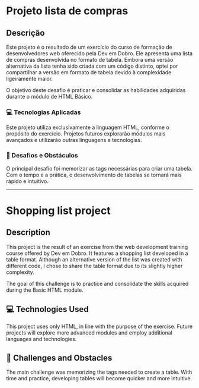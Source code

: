# Projeto lista de compras

## Descrição
Este projeto é o resultado de um exercício do curso de formação de desenvolvedores web oferecido pela Dev em Dobro. Ele apresenta uma lista de compras desenvolvida no formato de tabela. Embora uma versão alternativa da lista tenha sido criada com um código distinto, optei por compartilhar a versão em formato de tabela devido à complexidade ligeiramente maior.

O objetivo deste desafio é praticar e consolidar as habilidades adquiridas durante o módulo de HTML Básico.

### 💻 Tecnologias Aplicadas
Este projeto utiliza exclusivamente a linguagem HTML, conforme o propósito do exercício. Projetos futuros explorarão módulos mais avançados e utilizarão outras linguagens e tecnologias.

### 🧱 Desafios e Obstáculos
O principal desafio foi memorizar as tags necessárias para criar uma tabela. Com o tempo e a prática, o desenvolvimento de tabelas se tornará mais rápido e intuitivo.

---

# Shopping list project

## Description
This project is the result of an exercise from the web development training course offered by Dev em Dobro. It features a shopping list developed in a table format. Although an alternative version of the list was created with different code, I chose to share the table format due to its slightly higher complexity.

The goal of this challenge is to practice and consolidate the skills acquired during the Basic HTML module.

## 💻 Technologies Used
This project uses only HTML, in line with the purpose of the exercise. Future projects will explore more advanced modules and employ additional languages and technologies.

## 🧱 Challenges and Obstacles
The main challenge was memorizing the tags needed to create a table. With time and practice, developing tables will become quicker and more intuitive.
